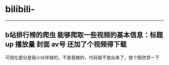 # bilibili-
---
b站排行榜的爬虫 能够爬取一些视频的基本信息：标题 up 播放量 封面 av号
还加了个视频得下载
---
可视化部分是我小伙伴做的，不是我做的，代码就不放出来了，放个图欣赏一下
